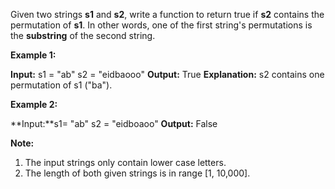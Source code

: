 
Given two strings  **s1**  and  **s2**, write a function to return true if  **s2**  contains the permutation of  **s1**. In other words, one of the first string's permutations is the  **substring**  of the second string.

**Example 1:**

**Input:** s1 = "ab" s2 = "eidbaooo"
**Output:** True
**Explanation:** s2 contains one permutation of s1 ("ba").

**Example 2:**

**Input:**s1= "ab" s2 = "eidboaoo"
**Output:** False

**Note:**

1.  The input strings only contain lower case letters.
2.  The length of both given strings is in range [1, 10,000].